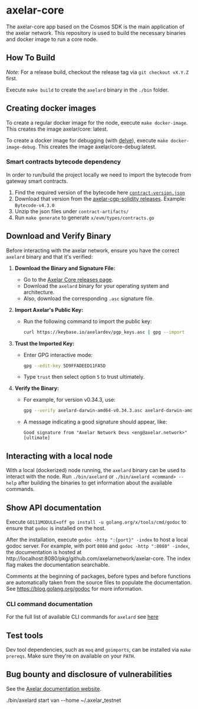 # axelar-core

The axelar-core app based on the Cosmos SDK is the main application of the axelar network. This repository is used to
build the necessary binaries and docker image to run a core node.

## How To Build

_Note:_ For a release build, checkout the release tag via `git checkout vX.Y.Z` first.

Execute `make build` to create the `axelard` binary in the `./bin` folder.

## Creating docker images

To create a regular docker image for the node, execute `make docker-image`. This creates the image axelar/core:
latest.

To create a docker image for debugging (with [delve](https://github.com/go-delve/delve)),
execute `make docker-image-debug`. This creates the image axelar/core-debug:latest.

### Smart contracts bytecode dependency

In order to run/build the project locally we need to import the bytecode from gateway smart contracts.

1. Find the required version of the bytecode here [`contract-version.json`](contract-version.json)
2. Download that version from the [axelar-cgp-solidity releases](https://github.com/axelarnetwork/axelar-cgp-solidity/releases).
   Example: `Bytecode-v4.3.0`
3. Unzip the json files under `contract-artifacts/`
4. Run `make generate` to generate `x/evm/types/contracts.go`

## Download and Verify Binary

Before interacting with the axelar network, ensure you have the correct `axelard` binary and that it's verified:

1. **Download the Binary and Signature File:**
   - Go to the [Axelar Core releases page](https://github.com/axelarnetwork/axelar-core/releases).
   - Download the `axelard` binary for your operating system and architecture.
   - Also, download the corresponding `.asc` signature file.

2. **Import Axelar's Public Key:**
   - Run the following command to import the public key:
     ```bash
     curl https://keybase.io/axelardev/pgp_keys.asc | gpg --import
     ```

3. **Trust the Imported Key:**
   - Enter GPG interactive mode:
     ```bash
     gpg --edit-key 5D9FFADEED11FA5D
     ```
   - Type `trust` then select option `5` to trust ultimately.

4. **Verify the Binary:**
   - For example, for version v0.34.3, use:
     ```bash
     gpg --verify axelard-darwin-amd64-v0.34.3.asc axelard-darwin-amd64-v0.34.3
     ```
   - A message indicating a good signature should appear, like:
     ```
     Good signature from "Axelar Network Devs <eng@axelar.network>" [ultimate]
     ```

## Interacting with a local node

With a local (dockerized) node running, the `axelard` binary can be used to interact with the node.
Run `./bin/axelard` or `./bin/axelard <command> --help` after building the binaries to get information about the available commands.

## Show API documentation

Execute `GO111MODULE=off go install -u golang.org/x/tools/cmd/godoc` to ensure that `godoc` is installed on the host.

After the installation, execute `godoc -http ":{port}" -index` to host a local godoc server. For example, with
port `8080` and `godoc -http ":8080" -index`, the documentation is hosted at
http://localhost:8080/pkg/github.com/axelarnetwork/axelar-core. The index flag makes the documentation searchable.

Comments at the beginning of packages, before types and before functions are automatically taken from the source files
to populate the documentation. See https://blog.golang.org/godoc for more information.

### CLI command documentation

For the full list of available CLI commands for `axelard` see [here](docs/cli/toc.md)

## Test tools

Dev tool dependencies, such as `moq` and `goimports`, can be installed via `make prereqs`.
Make sure they're on available on your `PATH`.

## Bug bounty and disclosure of vulnerabilities

See the [Axelar documentation website](https://docs.axelar.dev/bug-bounty).


./bin/axelard start van --home ~/.axelar_testnet